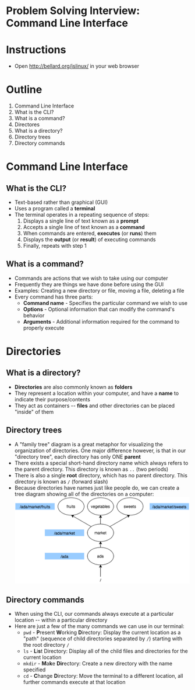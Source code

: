 # Problem Solving Interview: Command Line Interface

# Instructions
* Open http://bellard.org/jslinux/ in your web browser

# Outline
1. Command Line Interface
  1. What is the CLI?
  1. What is a command?
1. Directores
  1. What is a directory?
  1. Directory trees
  1. Directory commands

# Command Line Interface
## What is the CLI?
  * Text-based rather than graphical (GUI)
  * Uses a program called a **terminal**
  * The terminal operates in a repeating sequence of steps:
    1. Displays a single line of text known as a **prompt**
    1. Accepts a single line of text known as a **command**
    1. When commands are entered, **executes** (or **runs**) them
    1. Displays the **output** (or **result**) of executing commands
    1. Finally, repeats with step 1

## What is a command?
  * Commands are actions that we wish to take using our computer
  * Frequently they are things we have done before using the GUI
  * Examples: Creating a new directory or file, moving a file, deleting a file
  * Every command has three parts:
    * **Command name** - Specifies the particular command we wish to use
    * **Options** - Optional information that can modify the command's behavior
    * **Arguments** - Additional information required for the command to properly execute

# Directories
## What is a directory?
  * **Directories** are also commonly known as **folders**
  * They represent a location within your computer, and have a **name** to indicate their purpose/contents
  * They act as containers -- **files** and other directories can be placed "inside" of them

## Directory trees
  * A "family tree" diagram is a great metaphor for visualizing the organization of directories. One major difference however, is that in our "directory tree", each directory has only ONE **parent**
  * There exists a special short-hand directory name which always refers to the parent directory. This directory is known as `..` (two periods)
  * There is also a single **root** directory, which has no parent directory. This directory is known as `/` (forward slash)
  * Because directories have names just like people do, we can create a tree diagram showing all of the directories on a computer:
![Directory Tree Diagram](../problem-solving-interview/ada-102-dir_tree.png)

## Directory commands
  * When using the CLI, our commands always execute at a particular location -- within a particular directory
  * Here are just a few of the many commands we can use in our terminal:
    * `pwd` - <b>P</b>resent <b>W</b>orking <b>D</b>irectory: Display the current location as a "path" (sequence of child directories separated by `/`) starting with the root directory `/`
    * `ls` - <b>L</b>i<b>s</b>t Directory: Display all of the child files and directories for the current location
    * `mkdir` - <b>M</b>a<b>k</b>e <b>Dir</b>ectory: Create a new directory with the name specified
    * `cd` - <b>C</b>hange <b>D</b>irectory: Move the terminal to a different location, all further commands execute at that location
